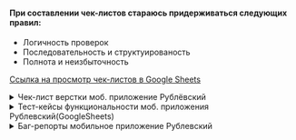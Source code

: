 #### При составлении чек-листов стараюсь придерживаться следующих правил:
 - Логичность проверок
 - Последовательность и структуированость    
 - Полнота и неизбыточность
  
[Ссылка на просмотр чек-листов в Google Sheets](https://docs.google.com/spreadsheets/d/1sRYy0bgAfc_JdX4gDqsPXrcvgjfgtjaRWcSdF4P5ODE/edit?usp=sharing)

<details>
<summary>Чек-лист верстки моб. приложение Рублёвский</summary>

![imageup.ru](https://imageup.ru/img132/4579667/chek-list-verstki-mob-prilozhenie-rublevskii-v-google-sheets_page-0001-1.jpg)
</details> 

<details>
<summary>Тест-кейсы функциональности моб. приложения Рублевский(GoogleSheets)</summary>

![imageup.ru](https://imageup.ru/img250/4581065/test-keisy-funktsionalnosti-mob-prilozheniia-rublevskii-str1.jpg)
![imageup.ru](https://imageup.ru/img282/4581066/test-keisy-funktsionalnosti-mob-prilozheniia-rublevskii-str2.jpg)
</details>

<details>
<summary>Баг-репорты мобильное приложение Рублевский</summary>

![imageup.ru](https://imageup.ru/img1/4581188/bag-reporty-mob-prilozhenie-rublevskii.jpg)
</details>














































